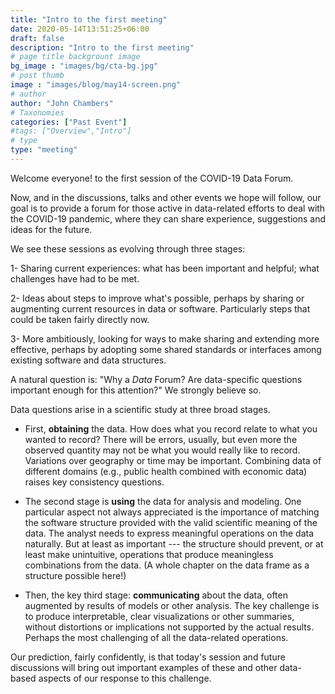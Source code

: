 ```yaml
---
title: "Intro to the first meeting"
date: 2020-05-14T13:51:25+06:00
draft: false
description: "Intro to the first meeting"
# page title backgrount image
bg_image : "images/bg/cta-bg.jpg"
# post thumb
image : "images/blog/may14-screen.png"
# author
author: "John Chambers"
# Taxonomies
categories: ["Past Event"]
#tags: ["Overview","Intro"]
# type
type: "meeting"
---
```


Welcome everyone! to the first session of the COVID-19 Data Forum.

Now, and in the discussions, talks and other events we hope will follow, our goal is to provide a forum for those active in data-related efforts to deal with the COVID-19 pandemic, where they can share experience, suggestions and ideas for the future.

We see these sessions as evolving through three stages:

1- Sharing current experiences:  what has been important and helpful; what challenges have had to be met.

2- Ideas about steps to improve what's possible, perhaps by sharing or augmenting current resources in data or software.  Particularly steps that could be taken fairly directly now.

3- More ambitiously, looking for ways to make sharing and extending more effective, perhaps by adopting some shared standards or interfaces among existing software and data structures.

A natural question is: "Why a *Data* Forum?  Are data-specific questions important enough for this attention?"  We strongly believe so.

Data questions arise in a scientific study at three broad stages.

 * First, **obtaining** the data.  How does what you record relate to what you wanted to record?  There will be errors, usually, but even more the observed quantity may not be what you would really like to record.  Variations over geography or time may be important. Combining data of different domains (e.g., public health combined with economic data) raises key consistency questions.

 * The second stage is **using** the data for analysis and modeling.  One particular aspect not always appreciated is the importance of matching the software structure provided with the valid scientific meaning of the data.  The analyst needs to express meaningful operations on the data naturally. But at least as important --- the structure should prevent, or at least make unintuitive, operations that produce meaningless combinations from the data.  (A whole chapter on the data frame as a structure possible here!)

 * Then, the key third stage:  **communicating** about the data, often augmented by results of models or other analysis.  The key challenge is to produce interpretable, clear visualizations or other summaries, without distortions or implications not supported by the actual results.  Perhaps the most challenging of all the data-related operations.

Our prediction, fairly confidently, is that today's session and future discussions will bring out important examples of these and other data-based aspects of our response to this challenge.
